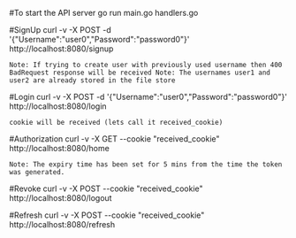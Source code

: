 #To start the API server
  go run main.go handlers.go

#SignUp
    curl -v -X POST -d '{"Username":"user0","Password":"password0"}' http://localhost:8080/signup

    Note: If trying to create user with previously used username then 400 BadRequest response will be received Note: The usernames user1 and user2 are already stored in the file store

#Login
    curl -v -X POST -d '{"Username":"user0","Password":"password0"}' http://localhost:8080/login

    cookie will be received (lets call it received_cookie)

#Authorization
    curl -v -X GET --cookie "received_cookie" http://localhost:8080/home

    Note: The expiry time has been set for 5 mins from the time the token was generated.

#Revoke
    curl -v -X POST --cookie "received_cookie" http://localhost:8080/logout

#Refresh
    curl -v -X POST --cookie "received_cookie" http://localhost:8080/refresh
